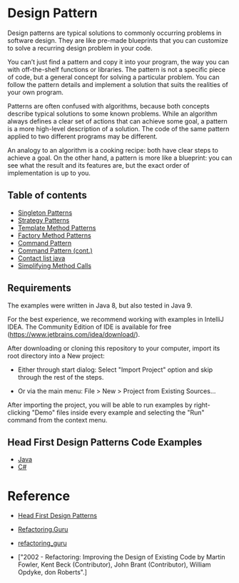 # Design Pattern

Design patterns are typical solutions to commonly occurring problems in software design. They are like pre-made blueprints that you can customize to solve a recurring design problem in your code.

You can’t just find a pattern and copy it into your program, the way you can with off-the-shelf functions or libraries. The pattern is not a specific piece of code, but a general concept for solving a particular problem. You can follow the pattern details and implement a solution that suits the realities of your own program.

Patterns are often confused with algorithms, because both concepts describe typical solutions to some known problems. While an algorithm always defines a clear set of actions that can achieve some goal, a pattern is a more high-level description of a solution. The code of the same pattern applied to two different programs may be different.

An analogy to an algorithm is a cooking recipe: both have clear steps to achieve a goal. On the other hand, a pattern is more like a blueprint: you can see what the result and its features are, but the exact order of implementation is up to you.

## Table of contents
* [Singleton Patterns](https://github.com/nthanhkhang/Design-Pattern/tree/main/1%20-%20Singleton)
* [Strategy Patterns](https://github.com/nthanhkhang/Design-Pattern/tree/main/2%20-%20Strategy)
* [Template Method Patterns](https://github.com/nthanhkhang/Design-Pattern/tree/main/3%20-%20Template%20Method%20Patterns)
* [Factory Method Patterns](https://github.com/nthanhkhang/Design-Patterns/tree/main/4%20-%20Factory%20Method)
* [Command Pattern](https://github.com/nthanhkhang/Design-Patterns/tree/main/6%20-%20Command%20Pattern)
* [Command Pattern (cont.)](https://github.com/nthanhkhang/Design-Patterns/tree/main/7%20-%20Command%20Pattern%20(cont.))
* [Contact list java](https://github.com/nthanhkhang/Design-Patterns/tree/main/Contact%20list%20java)
* [Simplifying Method Calls](https://github.com/nthanhkhang/Design-Patterns/tree/main/Simplifying%20Method%20Calls)
## Requirements

The examples were written in Java 8, but also tested in Java 9.

For the best experience, we recommend working with examples in IntelliJ IDEA. The Community Edition of IDE is available for free (https://www.jetbrains.com/idea/download/).

After downloading or cloning this repository to your computer, import its root directory into a New project:

- Either through start dialog: Select "Import Project" option and skip through the rest of the steps.

- Or via the main menu: File > New > Project from Existing Sources...

After importing the project, you will be able to run examples by right-clicking "Demo" files inside every example and selecting the "Run" command from the context menu.

## Head First Design Patterns Code Examples
* [Java](https://github.com/nthanhkhang/Design-Pattern/tree/main/0%20-%20src%20-%20Java/headfirst/designpatterns)
* [C#](https://github.com/nthanhkhang/Design-Pattern/tree/main/0%20-%20src%20-%20C%23)
# Reference
* [Head First Design Patterns](https://github.com/nthanhkhang/Design-Pattern/blob/main/Head%20First%20Design%20Patterns%20(%20PDFDrive%20).pdf)
* [Refactoring.Guru](https://refactoring.guru/design-patterns)
* [refactoring_guru](https://github.com/nthanhkhang/Design-Patterns/tree/main/0%20-%20refactoring_guru%20-%20Java)

* ["2002 - Refactoring: Improving the Design of Existing Code by Martin 
Fowler, Kent Beck (Contributor), John Brant (Contributor), William 
Opdyke, don Roberts".]
